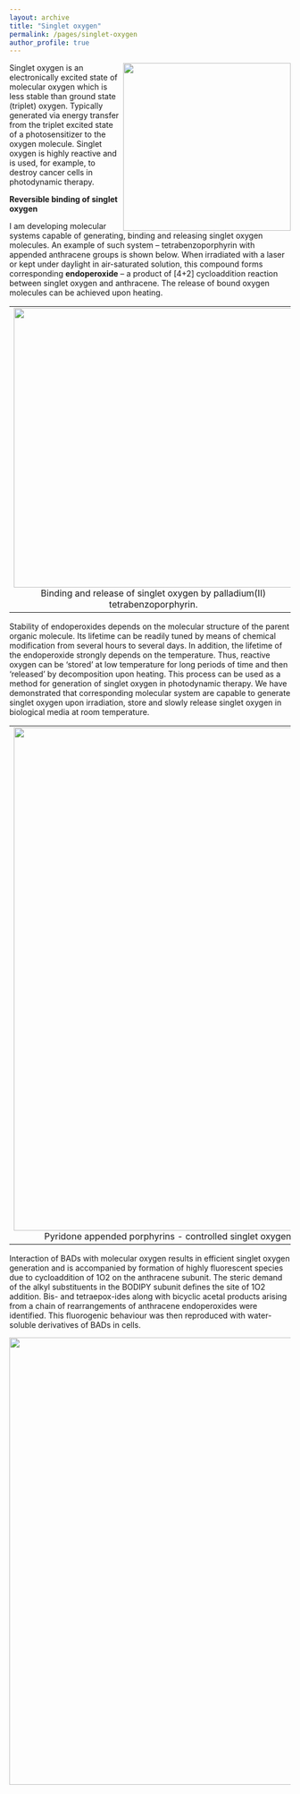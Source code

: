 ```yaml
---
layout: archive
title: "Singlet oxygen"
permalink: /pages/singlet-oxygen
author_profile: true
---
```

<img src="https://mihafil.github.io/academic/images/1O2.jpg" width="300" height="auto" align="right"/>
Singlet oxygen is an electronically excited state of molecular oxygen which is less stable than ground state (triplet) oxygen. 
Typically generated via energy transfer from the triplet excited state of a photosensitizer to the oxygen molecule. 
Singlet oxygen is highly reactive and is used, for example, to destroy cancer cells in photodynamic therapy. 


<strong>Reversible binding of singlet oxygen</strong>

I am developing molecular systems capable of generating, binding and releasing singlet oxygen molecules. 
An example of such system – tetrabenzoporphyrin with appended anthracene groups is shown below. 
When irradiated with a laser or kept under daylight in air-saturated solution, this compound forms corresponding <strong>endoperoxide</strong> – 
a product of [4+2] cycloaddition reaction between singlet oxygen and anthracene. 
The release of bound oxygen molecules can be achieved upon heating.

<table width="500" border="0" cellpadding="5">
<tr>
<td align="center" valign="center">
<img src="https://mihafil.github.io/academic/images/TBP-O2.jpg" style="width:500px;height:auto">
<br />
Binding and release of singlet oxygen by palladium(II) tetrabenzoporphyrin.
</td>
</tr>
</table>

Stability of endoperoxides depends on the molecular structure of the parent organic molecule. Its lifetime can be readily tuned by means of chemical modification from several hours to several days. In addition, the lifetime of the endoperoxide strongly depends on the temperature. Thus, reactive oxygen can be ‘stored’ at low temperature for long periods of time and then ‘released’ by decomposition upon heating. This process can be used as a method for generation of singlet oxygen in photodynamic therapy. We have demonstrated that corresponding molecular system are capable to generate singlet oxygen upon irradiation, store and slowly release singlet oxygen in biological media at room temperature.

<table width="900" border="0" cellpadding="5">
<tr>
<td align="center" valign="center">
<img src="https://mihafil.github.io/academic/images/pyridone-porphyrins.jpg" style="width:900px;height:auto">
<br />
Pyridone appended porphyrins - controlled singlet oxygen release sensitizers for photodynamic therapy.
</td>
</tr>
</table>

Interaction of BADs with molecular oxygen results in efficient singlet oxygen generation and is accompanied by formation of highly fluorescent species due to cycloaddition of 1O2 on the anthracene subunit. The steric demand of the alkyl substituents in the BODIPY subunit defines the site of 1O2 addition. Bis- and tetraepox-ides along with bicyclic acetal products arising from a chain of rearrangements of anthracene endoperoxides were identified. This fluorogenic behaviour was then reproduced with water-soluble derivatives of BADs in cells.

<div style="text-align:center"><img src="https://mihafil.github.io/academic/images/bodipy-O2.jpg" style="width:800px;height:auto"></div>


